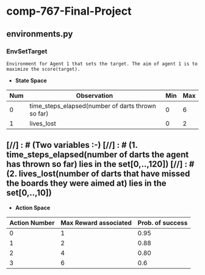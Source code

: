 # comp-767-Final-Project
## environments.py
### EnvSetTarget 
```
Environment for Agent 1 that sets the target. The aim of agent 1 is to maximize the score(target).
```
* **State Space** 

Num | Observation | Min | Max
---|---|---|---
0 | time_steps_elapsed(number of darts thrown so far) | 0 | 6
1 |  lives_lost | 0 | 2

[//] : # (Two variables :-)
[//] : # (1. time_steps_elapsed(number of darts the agent has thrown so far) lies in the set[0,..,120])
[//] : # (2. lives_lost(number of darts that have missed the boards they were aimed at) lies in the set[0,..,10])
--------------
* **Action Space**

Action Number | Max Reward associated| Prob. of success
------------ | -------------|--------------
0 | 1 | 0.95
1 | 2 | 0.88
2 | 4 | 0.80
3 | 6 | 0.6
```

